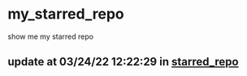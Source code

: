 # my_starred_repo
show me my starred repo

update at 03/24/22 12:22:29 in [starred_repo](./index.html)
---

